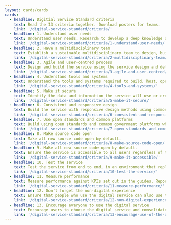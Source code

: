 ```yaml
---
layout: cards/cards
cards:
  - headline: Digitial Service Standard criteria
    text: Read the 13 criteria together. Download posters for teams.
    link: '/digital-service-standard/criteria/'
  - headline: 1. Understand user needs
    text: Understand user needs. Research to develop a deep knowledge of the users and their context for the service.
    link: '/digital-service-standard/criteria/1-understand-user-needs/'
  - headline: 2. Have a multidisciplinary team
    text: Establish a sustainable multidisciplinary team to design, build, operate and iterate the service, led by an experienced product manager with decision-making responsibility.
    link: '/digital-service-standard/criteria/2-multidisciplinary-team/'
  - headline: 3. Agile and user-centred process
    text: Design and build the service using the service design and delivery process, taking an agile and user-centred approach.
    link: '/digital-service-standard/criteria/3-agile-and-user-centred/'
  - headline: 4. Understand tools and systems
    text: Understand the tools and systems required to build, host, operate and measure the service and how to adopt, adapt or procure them.
    link: '/digital-service-standard/criteria/4-tools-and-systems/'
  - headline: 5. Make it secure
    text: Identify the data and information the service will use or create. Put appropriate legal, privacy and security measures in place.
    link: '/digital-service-standard/criteria/5-make-it-secure/'
  - headline: 6. Consistent and responsive design
    text: Build the service with responsive design methods using common design patterns and the style guide.
    link: '/digital-service-standard/criteria/6-consistent-and-responsive/'
  - headline: 7. Use open standards and common platforms
    text: Build using open standards and common government platforms where appropriate.
    link: '/digital-service-standard/criteria/7-open-standards-and-common-platforms/'
  - headline: 8. Make source code open
    text: Make all new source code open by default.
    link: '/digital-service-standard/criteria/8-make-source-code-open/'
  - headline: 9. Make all new source code open by default.
    text: Ensure the service is accessible to all users regardless of their ability and environment.
    link: '/digital-service-standard/criteria/9-make-it-accessible/'
  - headline: 10. Test the service
    text: Test the service from end to end, in an environment that replicates the live version.
    link: '/digital-service-standard/criteria/10-test-the-service/'
  - headline: 11. Measure performance
    text: Measure performance against KPIs set out in the guides. Report on public dashboard.
    link: '/digital-service-standard/criteria/11-measure-performance/'
  - headline: 12. Don’t forget the non-digital experience
    text: Ensure that people who use the digital service can also use the other available channels if needed, without repetition or confusion.
    link: '/digital-service-standard/criteria/12-non-digital-experience/'
  - headline: 13. Encourage everyone to use the digital service
    text: Encourage users to choose the digital service and consolidate or phase out existing alternative channels where appropriate.
    link: '/digital-service-standard/criteria/13-encourage-use-of-the-digital-service/'
---
```

